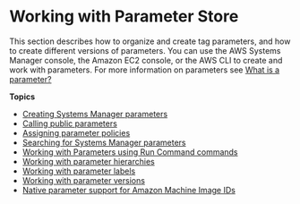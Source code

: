 # Working with Parameter Store<a name="paramstore-working-with"></a>

This section describes how to organize and create tag parameters, and how to create different versions of parameters\. You can use the AWS Systems Manager console, the Amazon EC2 console, or the AWS CLI to create and work with parameters\. For more information on parameters see [What is a parameter?](sysman-paramstore.md#what-is-a-parameter)

**Topics**
+ [Creating Systems Manager parameters](paramstore-create-parameters.md)
+ [Calling public parameters](paramstore-public-parameters.md)
+ [Assigning parameter policies](paramstore-policies.md)
+ [Searching for Systems Manager parameters](paramstore-search.md)
+ [Working with Parameters using Run Command commands](paramstore-runcommand.md)
+ [Working with parameter hierarchies](paramstore-hierarchies.md)
+ [Working with parameter labels](paramstore-labels.md)
+ [Working with parameter versions](paramstore-versions.md)
+ [Native parameter support for Amazon Machine Image IDs](paramstore-ec2-aliases.md)
